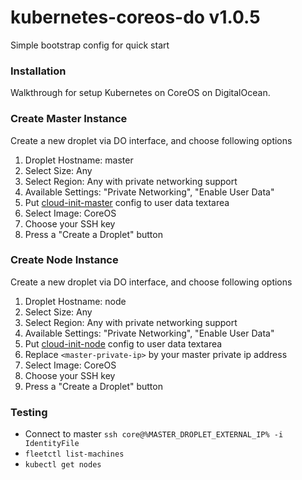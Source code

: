 # kubernetes-coreos-do v1.0.5
Simple bootstrap config for quick start

### Installation
Walkthrough for setup Kubernetes on CoreOS on DigitalOcean.

### Create Master Instance

Create a new droplet via DO interface, and choose following options
  1. Droplet Hostname: master
  1. Select Size: Any
  1. Select Region: Any with private networking support
  1. Available Settings: "Private Networking", "Enable User Data"
  1. Put [cloud-init-master](https://raw.githubusercontent.com/AndreyAntipov/kubernetes-coreos-do/master/cloud-init-node.yaml) config to user data textarea
  1. Select Image: CoreOS
  1. Choose your SSH key
  1. Press a "Create a Droplet" button

### Create Node Instance

Create a new droplet via DO interface, and choose following options
  1. Droplet Hostname: node
  1. Select Size: Any
  1. Select Region: Any with private networking support
  1. Available Settings: "Private Networking", "Enable User Data"
  1. Put [cloud-init-node](https://raw.githubusercontent.com/AndreyAntipov/kubernetes-coreos-do/master/cloud-init-node.yaml) config to user data textarea
  1. Replace `<master-private-ip>` by your master private ip address
  1. Select Image: CoreOS
  1. Choose your SSH key
  1. Press a "Create a Droplet" button

### Testing
* Connect to master `ssh core@%MASTER_DROPLET_EXTERNAL_IP% -i IdentityFile`
* `fleetctl list-machines` 
* `kubectl get nodes`

